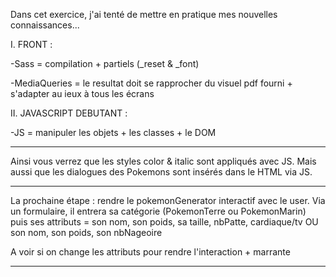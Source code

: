 Dans cet exercice, j'ai tenté de mettre en pratique mes nouvelles connaissances... 

I. FRONT :

-Sass = compilation + partiels (_reset & _font)

-MediaQueries = le resultat doit se rapprocher du visuel pdf fourni + s'adapter au ieux à tous les écrans


II. JAVASCRIPT DEBUTANT : 

-JS = manipuler les objets + les classes + le DOM


----------------------------------------------------------------------

Ainsi vous verrez que les styles color & italic sont appliqués avec JS.
Mais aussi que les dialogues des Pokemons sont insérés dans le HTML via JS.


----------------------------------------------------------------------

La prochaine étape : rendre le pokemonGenerator interactif avec le user. 
Via un formulaire, il entrera sa catégorie (PokemonTerre ou PokemonMarin) puis ses attributs = 
son nom, son poids, sa taille, nbPatte, cardiaque/tv 
OU 
son nom, son poids, son nbNageoire

A voir si on change les attributs pour rendre l'interaction + marrante

----------------------------------------------------------------------
